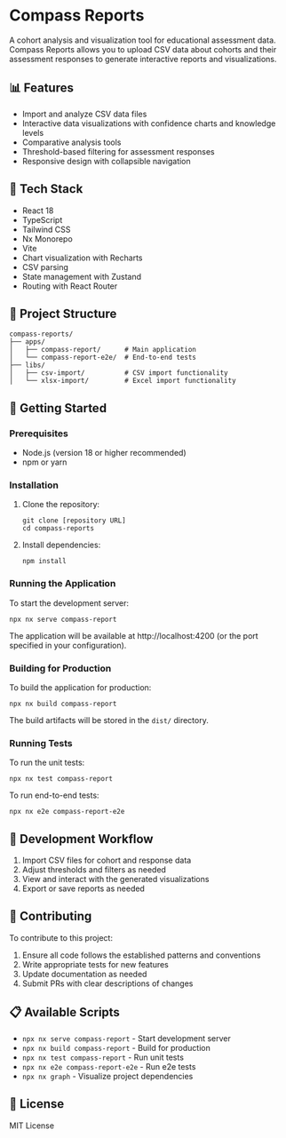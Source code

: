 # Compass Reports

A cohort analysis and visualization tool for educational assessment data. Compass Reports allows you to upload CSV data about cohorts and their assessment responses to generate interactive reports and visualizations.

## 📊 Features

- Import and analyze CSV data files
- Interactive data visualizations with confidence charts and knowledge levels
- Comparative analysis tools
- Threshold-based filtering for assessment responses
- Responsive design with collapsible navigation

## 🧰 Tech Stack

- React 18
- TypeScript
- Tailwind CSS
- Nx Monorepo
- Vite
- Chart visualization with Recharts
- CSV parsing
- State management with Zustand
- Routing with React Router

## 📁 Project Structure

```
compass-reports/
├── apps/
│   ├── compass-report/      # Main application
│   └── compass-report-e2e/  # End-to-end tests
├── libs/
│   ├── csv-import/          # CSV import functionality
│   └── xlsx-import/         # Excel import functionality
```

## 🚀 Getting Started

### Prerequisites

- Node.js (version 18 or higher recommended)
- npm or yarn

### Installation

1. Clone the repository:
   ```
   git clone [repository URL]
   cd compass-reports
   ```

2. Install dependencies:
   ```
   npm install
   ```

### Running the Application

To start the development server:

```
npx nx serve compass-report
```

The application will be available at http://localhost:4200 (or the port specified in your configuration).

### Building for Production

To build the application for production:

```
npx nx build compass-report
```

The build artifacts will be stored in the `dist/` directory.

### Running Tests

To run the unit tests:

```
npx nx test compass-report
```

To run end-to-end tests:

```
npx nx e2e compass-report-e2e
```

## 🔄 Development Workflow

1. Import CSV files for cohort and response data
2. Adjust thresholds and filters as needed
3. View and interact with the generated visualizations
4. Export or save reports as needed

## 🤝 Contributing

To contribute to this project:

1. Ensure all code follows the established patterns and conventions
2. Write appropriate tests for new features
3. Update documentation as needed
4. Submit PRs with clear descriptions of changes

## 📋 Available Scripts

- `npx nx serve compass-report` - Start development server
- `npx nx build compass-report` - Build for production
- `npx nx test compass-report` - Run unit tests
- `npx nx e2e compass-report-e2e` - Run e2e tests
- `npx nx graph` - Visualize project dependencies

## 📝 License

MIT License
